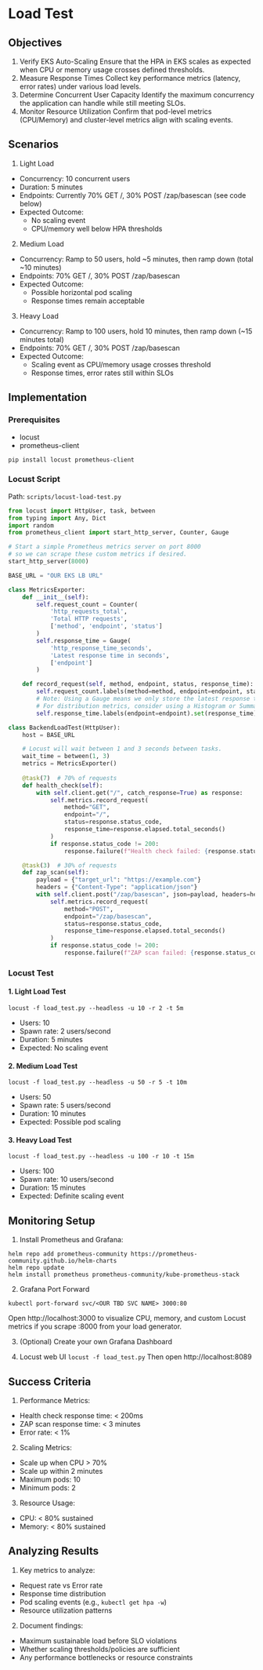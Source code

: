# Load Test

## Objectives
 1. Verify EKS Auto-Scaling
Ensure that the HPA in EKS scales as expected when CPU or memory usage crosses defined thresholds.
 2. Measure Response Times
Collect key performance metrics (latency, error rates) under various load levels.
 3. Determine Concurrent User Capacity
Identify the maximum concurrency the application can handle while still meeting SLOs.
 4. Monitor Resource Utilization
Confirm that pod-level metrics (CPU/Memory) and cluster-level metrics align with scaling events.

## Scenarios

1. Light Load
- Concurrency: 10 concurrent users
- Duration: 5 minutes
- Endpoints: Currently 70% GET /, 30% POST /zap/basescan (see code below)
- Expected Outcome:
  - No scaling event
  - CPU/memory well below HPA thresholds

2. Medium Load
- Concurrency: Ramp to 50 users, hold ~5 minutes, then ramp down (total ~10 minutes)
- Endpoints: 70% GET /, 30% POST /zap/basescan
- Expected Outcome:
  - Possible horizontal pod scaling
  - Response times remain acceptable

3. Heavy Load
- Concurrency: Ramp to 100 users, hold 10 minutes, then ramp down (~15 minutes total)
- Endpoints: 70% GET /, 30% POST /zap/basescan
- Expected Outcome:
  - Scaling event as CPU/memory usage crosses threshold
  - Response times, error rates still within SLOs


## Implementation

### Prerequisites
- locust
- prometheus-client
```
pip install locust prometheus-client 
```

### Locust Script
Path: `scripts/locust-load-test.py`

```python
from locust import HttpUser, task, between
from typing import Any, Dict
import random
from prometheus_client import start_http_server, Counter, Gauge

# Start a simple Prometheus metrics server on port 8000
# so we can scrape these custom metrics if desired.
start_http_server(8000)

BASE_URL = "OUR EKS LB URL"

class MetricsExporter:
    def __init__(self):
        self.request_count = Counter(
            'http_requests_total',
            'Total HTTP requests',
            ['method', 'endpoint', 'status']
        )
        self.response_time = Gauge(
            'http_response_time_seconds',
            'Latest response time in seconds',
            ['endpoint']
        )

    def record_request(self, method, endpoint, status, response_time):
        self.request_count.labels(method=method, endpoint=endpoint, status=status).inc()
        # Note: Using a Gauge means we only store the latest response time. 
        # For distribution metrics, consider using a Histogram or Summary instead.
        self.response_time.labels(endpoint=endpoint).set(response_time)

class BackendLoadTest(HttpUser):
    host = BASE_URL

    # Locust will wait between 1 and 3 seconds between tasks.
    wait_time = between(1, 3)
    metrics = MetricsExporter()
    
    @task(7)  # 70% of requests
    def health_check(self):
        with self.client.get("/", catch_response=True) as response:
            self.metrics.record_request(
                method="GET",
                endpoint="/",
                status=response.status_code,
                response_time=response.elapsed.total_seconds()
            )
            if response.status_code != 200:
                response.failure(f"Health check failed: {response.status_code}")

    @task(3)  # 30% of requests
    def zap_scan(self):
        payload = {"target_url": "https://example.com"}
        headers = {"Content-Type": "application/json"}
        with self.client.post("/zap/basescan", json=payload, headers=headers, catch_response=True) as response:
            self.metrics.record_request(
                method="POST",
                endpoint="/zap/basescan",
                status=response.status_code,
                response_time=response.elapsed.total_seconds()
            )
            if response.status_code != 200:
                response.failure(f"ZAP scan failed: {response.status_code}")
```
### Locust Test

#### 1. Light Load Test
```
locust -f load_test.py --headless -u 10 -r 2 -t 5m 
```
- Users: 10
- Spawn rate: 2 users/second
- Duration: 5 minutes
- Expected: No scaling event

#### 2. Medium Load Test
```
locust -f load_test.py --headless -u 50 -r 5 -t 10m 
```
- Users: 50
- Spawn rate: 5 users/second
- Duration: 10 minutes
- Expected: Possible pod scaling

#### 3. Heavy Load Test
```
locust -f load_test.py --headless -u 100 -r 10 -t 15m 
```
- Users: 100
- Spawn rate: 10 users/second
- Duration: 15 minutes
- Expected: Definite scaling event

## Monitoring Setup

1. Install Prometheus and Grafana:
```
helm repo add prometheus-community https://prometheus-community.github.io/helm-charts
helm repo update
helm install prometheus prometheus-community/kube-prometheus-stack
```

2. Grafana Port Forward
```
kubectl port-forward svc/<OUR TBD SVC NAME> 3000:80
```
Open http://localhost:3000 to visualize CPU, memory, and custom Locust metrics if you scrape :8000 from your load generator.

3. (Optional) Create your own Grafana Dashboard

4. Locust web UI
```locust -f load_test.py```
Then open http://localhost:8089

## Success Criteria

1. Performance Metrics:
- Health check response time: < 200ms
- ZAP scan response time: < 3 minutes
- Error rate: < 1%

2. Scaling Metrics:
- Scale up when CPU > 70%
- Scale up within 2 minutes
- Maximum pods: 10
- Minimum pods: 2

3. Resource Usage:
- CPU: < 80% sustained
- Memory: < 80% sustained

## Analyzing Results
1. Key metrics to analyze:
- Request rate vs Error rate
- Response time distribution
- Pod scaling events (e.g., `kubectl get hpa -w`)
- Resource utilization patterns

2. Document findings:
- Maximum sustainable load before SLO violations
- Whether scaling thresholds/policies are sufficient
- Any performance bottlenecks or resource constraints

